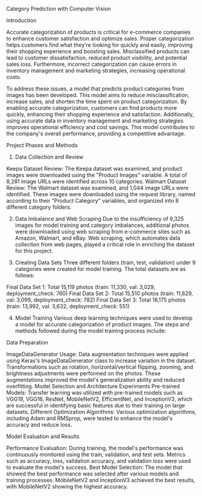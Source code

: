 Category Prediction with Computer Vision

Introduction

Accurate categorization of products is critical for e-commerce companies to enhance customer satisfaction and optimize sales. Proper categorization helps customers find what they're looking for quickly and easily, improving their shopping experience and boosting sales. Misclassified products can lead to customer dissatisfaction, reduced product visibility, and potential sales loss. Furthermore, incorrect categorization can cause errors in inventory management and marketing strategies, increasing operational costs.

To address these issues, a model that predicts product categories from images has been developed. This model aims to reduce misclassification, increase sales, and shorten the time spent on product categorization. By enabling accurate categorization, customers can find products more quickly, enhancing their shopping experience and satisfaction. Additionally, using accurate data in inventory management and marketing strategies improves operational efficiency and cost savings. This model contributes to the company's overall performance, providing a competitive advantage.

Project Phases and Methods
1. Data Collection and Review
   
Keepa Dataset Review: The Keepa dataset was examined, and product images were downloaded using the "Product Images" variable. A total of 8,281 image URLs were identified across 10 categories.
Walmart Dataset Review: The Walmart dataset was examined, and 1,044 image URLs were identified. These images were downloaded using the request library, named according to their "Product Category" variables, and organized into 8 different category folders.

2. Data Imbalance and Web Scraping
Due to the insufficiency of 9,325 images for model training and category imbalances, additional photos were downloaded using web scraping from e-commerce sites such as Amazon, Walmart, and eBay. Web scraping, which automates data collection from web pages, played a critical role in enriching the dataset for this project.

3. Creating Data Sets
Three different folders (train, test, validation) under 9 categories were created for model training. The total datasets are as follows:

Final Data Set 1: Total 15,119 photos (train: 11,330, val: 3,029, deployment_check: 760)
Final Data Set 2: Total 15,510 photos (train: 11,629, val: 3,099, deployment_check: 782)
Final Data Set 3: Total 18,175 photos (train: 13,992, val: 3,632, deployment_check: 551)

4. Model Training
Various deep learning techniques were used to develop a model for accurate categorization of product images. The steps and methods followed during the model training process include:

Data Preparation

ImageDataGenerator Usage: Data augmentation techniques were applied using Keras's ImageDataGenerator class to increase variation in the dataset. Transformations such as rotation, horizontal/vertical flipping, zooming, and brightness adjustments were performed on the photos. These augmentations improved the model's generalization ability and reduced overfitting.
Model Selection and Architecture Experiments
Pre-trained Models: Transfer learning was utilized with pre-trained models such as VGG19, VGG16, ResNet, MobileNetV2, EfficientNet, and InceptionV3, which are successful in identifying basic features due to their training on large datasets.
Different Optimization Algorithms: Various optimization algorithms, including Adam and RMSprop, were tested to enhance the model's accuracy and reduce loss.

Model Evaluation and Results

Performance Evaluation: During training, the model's performance was continuously monitored using the train, validation, and test sets. Metrics such as accuracy, loss, validation accuracy, and validation loss were used to evaluate the model's success.
Best Model Selection: The model that showed the best performance was selected after various models and training processes. MobileNetV2 and InceptionV3 achieved the best results, with MobileNetV2 showing the highest accuracy.
